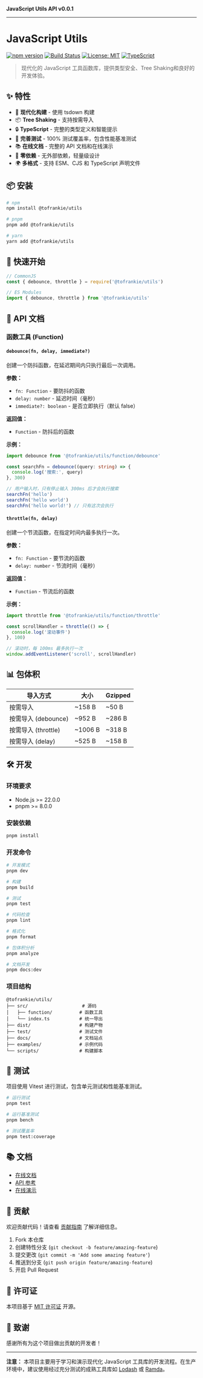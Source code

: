 **JavaScript Utils API v0.0.1**

***

# JavaScript Utils

[![npm version](https://img.shields.io/npm/v/@tofrankie/utils.svg)](https://www.npmjs.com/package/@tofrankie/utils)
[![Build Status](https://github.com/toFrankie/utils/workflows/CI/badge.svg)](https://github.com/toFrankie/utils/actions)
[![License: MIT](https://img.shields.io/badge/License-MIT-yellow.svg)](https://opensource.org/licenses/MIT)
[![TypeScript](https://img.shields.io/badge/%3C%2F%3E-TypeScript-%230074c1.svg)](http://www.typescriptlang.org/)

> 现代化的 JavaScript 工具函数库，提供类型安全、Tree Shaking和良好的开发体验。

## ✨ 特性

- 🚀 **现代化构建** - 使用 tsdown 构建
- 📦 **Tree Shaking** - 支持按需导入
- 🔒 **TypeScript** - 完整的类型定义和智能提示
- 🧪 **完善测试** - 100% 测试覆盖率，包含性能基准测试
- 📚 **在线文档** - 完整的 API 文档和在线演示
- 🎯 **零依赖** - 无外部依赖，轻量级设计
- 🌍 **多格式** - 支持 ESM、CJS 和 TypeScript 声明文件

## 📦 安装

```bash
# npm
npm install @tofrankie/utils

# pnpm
pnpm add @tofrankie/utils

# yarn
yarn add @tofrankie/utils
```

## 🚀 快速开始

```javascript
// CommonJS
const { debounce, throttle } = require('@tofrankie/utils')
```

```javascript
// ES Modules
import { debounce, throttle } from '@tofrankie/utils'
```

## 📖 API 文档

### 函数工具 (Function)

#### `debounce(fn, delay, immediate?)`

创建一个防抖函数，在延迟期间内只执行最后一次调用。

**参数：**
- `fn: Function` - 要防抖的函数
- `delay: number` - 延迟时间（毫秒）
- `immediate?: boolean` - 是否立即执行（默认 false）

**返回值：**
- `Function` - 防抖后的函数

**示例：**
```typescript
import debounce from '@tofrankie/utils/function/debounce'

const searchFn = debounce((query: string) => {
  console.log('搜索:', query)
}, 300)

// 用户输入时，只有停止输入 300ms 后才会执行搜索
searchFn('hello')
searchFn('hello world')
searchFn('hello world!') // 只有这次会执行
```

#### `throttle(fn, delay)`

创建一个节流函数，在指定时间内最多执行一次。

**参数：**
- `fn: Function` - 要节流的函数
- `delay: number` - 节流时间（毫秒）

**返回值：**
- `Function` - 节流后的函数

**示例：**
```typescript
import throttle from '@tofrankie/utils/function/throttle'

const scrollHandler = throttle(() => {
  console.log('滚动事件')
}, 100)

// 滚动时，每 100ms 最多执行一次
window.addEventListener('scroll', scrollHandler)
```

## 📊 包体积

| 导入方式 | 大小 | Gzipped |
|---------|------|---------|
| 按需导入 | ~158 B | ~50 B |
| 按需导入 (debounce) | ~952 B | ~286 B |
| 按需导入 (throttle) | ~1006 B | ~318 B |
| 按需导入 (delay) | ~525 B | ~158 B |

## 🛠️ 开发

### 环境要求

- Node.js >= 22.0.0
- pnpm >= 8.0.0

### 安装依赖

```bash
pnpm install
```

### 开发命令

```bash
# 开发模式
pnpm dev

# 构建
pnpm build

# 测试
pnpm test

# 代码检查
pnpm lint

# 格式化
pnpm format

# 包体积分析
pnpm analyze

# 文档开发
pnpm docs:dev
```

### 项目结构

```
@tofrankie/utils/
├── src/                    # 源码
│   ├── function/          # 函数工具
│   └── index.ts           # 统一导出
├── dist/                  # 构建产物
├── test/                  # 测试文件
├── docs/                  # 文档站点
├── examples/              # 示例代码
└── scripts/               # 构建脚本
```

## 🧪 测试

项目使用 Vitest 进行测试，包含单元测试和性能基准测试。

```bash
# 运行测试
pnpm test

# 运行基准测试
pnpm bench

# 测试覆盖率
pnpm test:coverage
```

## 📚 文档

- [在线文档](https://tofrankie.github.io/utils/)
- [API 参考](https://tofrankie.github.io/utils/api/)
- [在线演示](https://tofrankie.github.io/utils/playground/)

## 🤝 贡献

欢迎贡献代码！请查看 [贡献指南](_media/CONTRIBUTING.md) 了解详细信息。

1. Fork 本仓库
2. 创建特性分支 (`git checkout -b feature/amazing-feature`)
3. 提交更改 (`git commit -m 'Add some amazing feature'`)
4. 推送到分支 (`git push origin feature/amazing-feature`)
5. 开启 Pull Request

## 📄 许可证

本项目基于 [MIT 许可证](https://github.com/toFrankie/utils/blob/main/LICENSE) 开源。

## 🙏 致谢

感谢所有为这个项目做出贡献的开发者！

---

**注意：** 本项目主要用于学习和演示现代化 JavaScript 工具库的开发流程。在生产环境中，建议使用经过充分测试的成熟工具库如 [Lodash](https://lodash.com/) 或 [Ramda](https://ramdajs.com/)。
